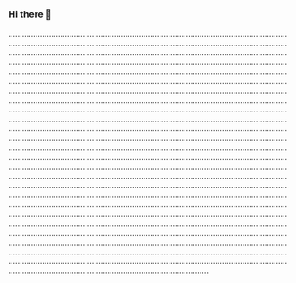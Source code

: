 ### Hi there 👋

.....................................................................................................................................................................................................................................................................................................................................................................................................................................................................................................................................................................................................................................................................................................................................................................................................................................................................................................................................................................................................................................................................................................................................................................................................................................................................................................................................................................................................................................................................................................................................................................................................................................................................................................................................................................................................................................................................................................................................................................................................................................................................................................................................................................................................................................................................................................................................................................................................................................................................................................................................................................................................................................................................................................................................................................................................................................................................................................................................................................................................................................................................................................................................................................................................................................................................................................................